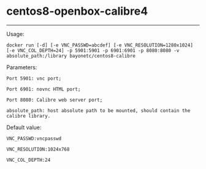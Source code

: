 # centos8-openbox-calibre4
---

Usage:

    docker run [-d] [-e VNC_PASSWD=abcdef] [-e VNC_RESOLUTION=1280x1024] [-e VNC_COL_DEPTH=24] -p 5901:5901 -p 6901:6901 -p 8080:8080 -v absolute_path:/library bayonetc/centos8-calibre

Parameters:

    Port 5901: vnc port;

	Port 6901: novnc HTML port;

	Port 8080: Calibre web server port;

	absolute_path: host absolute path to be mounted, should contain the calibre library.

Default value:

    VNC_PASSWD:vncpasswd

    VNC_RESOLUTION:1024x768

    VNC_COL_DEPTH:24


